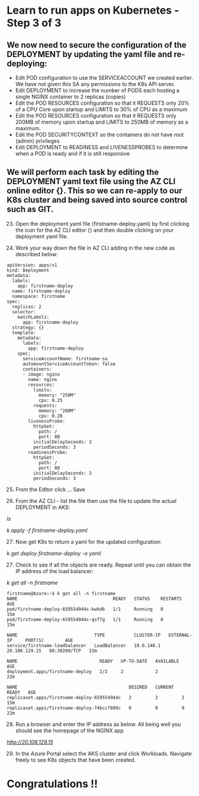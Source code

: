 # Learn to run apps on Kubernetes - Step 3 of 3

## We now need to secure the configuration of the DEPLOYMENT by updating the yaml file and re-deploying:

- Edit POD configuration to use the SERVICEACCOUNT we created earlier. We have not given this SA any permissions to the K8s API server.
- Edit DEPLOYMENT to increase the number of PODS each hosting a single NGINX container to 2 replicas (copies)
- Edit the POD RESOURCES configuration so that it REQUESTS only 20% of a CPU Core upon startup and LIMITS to 30% of CPU as a maximum
- Edit the POD RESOURCES configuration so that it REQUESTS only 200MB of memory upon startup and LIMITS to 250MB of memory as a maximum.
- Edit the POD SECURITYCONTEXT so the containers do not have root (admin) privileges
-  Edit DEPLOYMENT to READINESS and LIVENESSPROBES to determine when a POD is ready and if it is still responsive

## We will perform each task by editing the DEPLOYMENT yaml text file using the AZ CLI online editor {}. This so we can re-apply to our K8s cluster and being saved into source control such as GIT.

23. Open the deployment yaml file (firstname-deploy.yaml) by first clicking the icon for the AZ CLI editor {} and then double clicking on your deployment yaml file.

24. Work your way down the file in AZ CLI adding in the new code as described below:

```
apiVersion: apps/v1
kind: Deployment
metadata:
  labels:
    app: firstname-deploy
  name: firstname-deploy
  namespace: firstname
spec:
  replicas: 2
  selector:
    matchLabels:
      app: firstname-deploy
  strategy: {}
  template:
    metadata:
      labels:
        app: firstname-deploy
    spec:
      serviceAccountName: firstname-sa
      automountServiceAccountToken: false
      containers:
      - image: nginx
        name: nginx
        resources:
          limits:
            memory: "250M"
            cpu: 0.25
          requests:
            memory: "200M"
            cpu: 0.20
        livenessProbe:
          httpGet:
            path: /
            port: 80
          initialDelaySeconds: 3
          periodSeconds: 3
        readinessProbe:
          httpGet:
            path: /
            port: 80
          initialDelaySeconds: 3
          periodSeconds: 3    
```

25. From the Editor click ... Save

26. From the AZ CLI - list the file then use the file to update the actual DEPLOYMENT in AKS:

*ls*

*k apply -f firstname-deploy.yaml*

27. Now get K8s to return a yaml for the updated configuration:

*k get deploy firstname-deploy -o yaml*

27. Check to see if all the objects are ready. Repeat until you can obtain the IP address of the load balancer: 

*k get all -n firstname*

```
firstname@Azure:~$ k get all -n firstname
NAME                                    READY   STATUS    RESTARTS   AGE
pod/firstname-deploy-659554944c-kwkd6   1/1     Running   0          15m
pod/firstname-deploy-659554944c-qsf7g   1/1     Running   0          15m

NAME                             TYPE           CLUSTER-IP   EXTERNAL-IP     PORT(S)        AGE
service/firstname-loadbalancer   LoadBalancer   10.0.148.1   20.108.129.15   80:30209/TCP   21m

NAME                               READY   UP-TO-DATE   AVAILABLE   AGE
deployment.apps/firstname-deploy   2/2     2            2           22m

NAME                                          DESIRED   CURRENT   READY   AGE
replicaset.apps/firstname-deploy-659554944c   2         2         2       15m
replicaset.apps/firstname-deploy-74bccf899c   0         0         0       22m
```

28. Run a browser and enter the IP address as below. All being well you should see the homepage of the NGINX app 

*http://20.108.129.15*

29. In the Azure Portal select the AKS cluster and click Workloads. Navigate freely to see K8s objects that have been created.

# Congratulations !!




    






